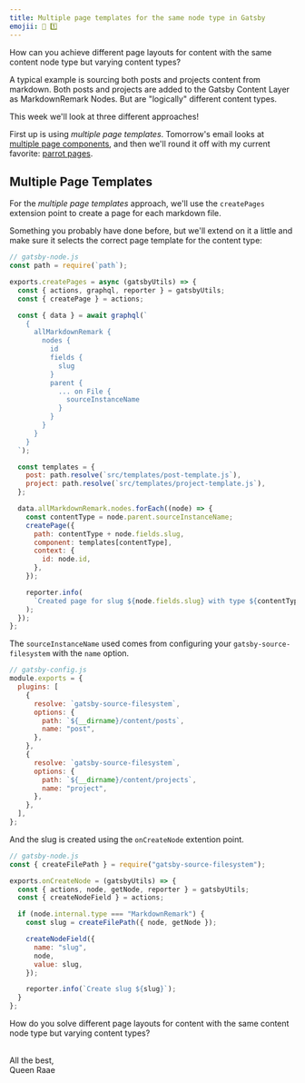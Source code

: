```yaml
---
title: Multiple page templates for the same node type in Gatsby
emojii: 📄 1️⃣
---
```


How can you achieve different page layouts for content with the same content node type but varying content types?

A typical example is sourcing both posts and projects content from markdown. Both posts and projects are added to the Gatsby Content Layer as MarkdownRemark Nodes. But are "logically" different content types.

This week we'll look at three different approaches!

First up is using _multiple page templates_. Tomorrow's email looks at [multiple page components](/emails/2022-03-23-page-components), and then we'll round it off with my current favorite: [parrot pages](/emails/2022-03-24-parrot-pages).

## Multiple Page Templates

For the _multiple page templates_ approach, we'll use the `createPages` extension point to create a page for each markdown file.

Something you probably have done before, but we'll extend on it a little and make sure it selects the correct page template for the content type:

```js
// gatsby-node.js
const path = require(`path`);

exports.createPages = async (gatsbyUtils) => {
  const { actions, graphql, reporter } = gatsbyUtils;
  const { createPage } = actions;

  const { data } = await graphql(`
    {
      allMarkdownRemark {
        nodes {
          id
          fields {
            slug
          }
          parent {
            ... on File {
              sourceInstanceName
            }
          }
        }
      }
    }
  `);

  const templates = {
    post: path.resolve(`src/templates/post-template.js`),
    project: path.resolve(`src/templates/project-template.js`),
  };

  data.allMarkdownRemark.nodes.forEach((node) => {
    const contentType = node.parent.sourceInstanceName;
    createPage({
      path: contentType + node.fields.slug,
      component: templates[contentType],
      context: {
        id: node.id,
      },
    });

    reporter.info(
      `Created page for slug ${node.fields.slug} with type ${contentType}`
    );
  });
};
```

The `sourceInstanceName` used comes from configuring your `gatsby-source-filesystem` with the `name` option.

```js
// gatsby-config.js
module.exports = {
  plugins: [
    {
      resolve: `gatsby-source-filesystem`,
      options: {
        path: `${__dirname}/content/posts`,
        name: "post",
      },
    },
    {
      resolve: `gatsby-source-filesystem`,
      options: {
        path: `${__dirname}/content/projects`,
        name: "project",
      },
    },
  ],
};
```

And the slug is created using the `onCreateNode` extention point.

```js
// gatsby-node.js
const { createFilePath } = require("gatsby-source-filesystem");

exports.onCreateNode = (gatsbyUtils) => {
  const { actions, node, getNode, reporter } = gatsbyUtils;
  const { createNodeField } = actions;

  if (node.internal.type === "MarkdownRemark") {
    const slug = createFilePath({ node, getNode });

    createNodeField({
      name: "slug",
      node,
      value: slug,
    });

    reporter.info(`Create slug ${slug}`);
  }
};
```

How do you solve different page layouts for content with the same content node type but varying content types?

&nbsp;  
All the best,  
Queen Raae
